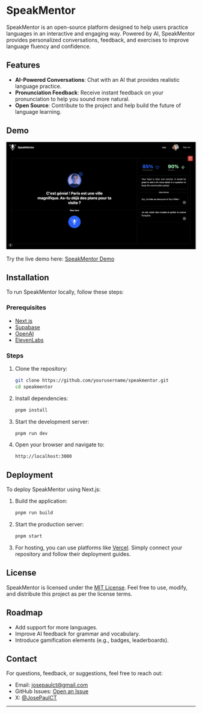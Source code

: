 # SpeakMentor

SpeakMentor is an open-source platform designed to help users practice languages in an interactive and engaging way. Powered by AI, SpeakMentor provides personalized conversations, feedback, and exercises to improve language fluency and confidence.

## Features

- **AI-Powered Conversations**: Chat with an AI that provides realistic language practice.
- **Pronunciation Feedback**: Receive instant feedback on your pronunciation to help you sound more natural.
- **Open Source**: Contribute to the project and help build the future of language learning.

## Demo

![SpeakMentor Screenshot](public/feature.png)

Try the live demo here: [SpeakMentor Demo](https://speak-mentor.vercel.app/)

## Installation

To run SpeakMentor locally, follow these steps:

### Prerequisites

- [Next.js](https://nextjs.org/)
- [Supabase](https://supabase.com/)
- [OpenAI](https://openai.com/)
- [ElevenLabs](https://elevenlabs.io/)

### Steps

1. Clone the repository:

   ```bash
   git clone https://github.com/yourusername/speakmentor.git
   cd speakmentor
   ```

2. Install dependencies:

   ```bash
   pnpm install
   ```

3. Start the development server:

   ```bash
   pnpm run dev
   ```

4. Open your browser and navigate to:

   ```
   http://localhost:3000
   ```

## Deployment

To deploy SpeakMentor using Next.js:

1. Build the application:

   ```bash
   pnpm run build
   ```

2. Start the production server:

   ```bash
   pnpm start
   ```

3. For hosting, you can use platforms like [Vercel](https://vercel.com/). Simply connect your repository and follow their deployment guides.

## License

SpeakMentor is licensed under the [MIT License](LICENSE). Feel free to use, modify, and distribute this project as per the license terms.

## Roadmap

- Add support for more languages.
- Improve AI feedback for grammar and vocabulary.
- Introduce gamification elements (e.g., badges, leaderboards).

## Contact

For questions, feedback, or suggestions, feel free to reach out:

- Email: josepaulct@gmail.com
- GitHub Issues: [Open an Issue](https://github.com/yourusername/speakmentor/issues)
- X: [@JosePaulCT](https://x.com/josepaulct)

---
